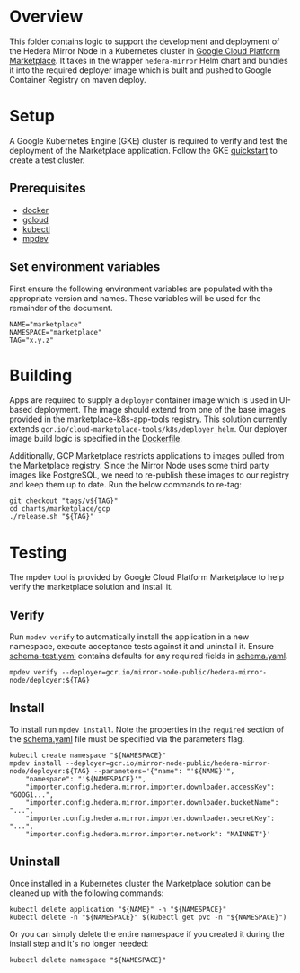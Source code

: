 # Overview

This folder contains logic to support the development and deployment of the Hedera Mirror Node in a Kubernetes cluster
in [Google Cloud Platform Marketplace](https://console.cloud.google.com/marketplace). It takes in the wrapper
`hedera-mirror` Helm chart and bundles it into the required deployer image which is built and pushed to Google Container
Registry on maven deploy.

# Setup

A Google Kubernetes Engine (GKE) cluster is required to verify and test the deployment of the Marketplace application.
Follow the GKE [quickstart](https://cloud.google.com/kubernetes-engine/docs/quickstart) to create a test cluster.

## Prerequisites

- [docker](https://docs.docker.com/install/)
- [gcloud](https://cloud.google.com/sdk/gcloud/)
- [kubectl](https://kubernetes.io/docs/tasks/tools/install-kubectl/)
- [mpdev](https://github.com/GoogleCloudPlatform/marketplace-k8s-app-tools/blob/master/docs/mpdev-references.md)

## Set environment variables

First ensure the following environment variables are populated with the appropriate version and names.
These variables will be used for the remainder of the document.

    NAME="marketplace"
    NAMESPACE="marketplace"
    TAG="x.y.z"

# Building

Apps are required to supply a `deployer` container image which is used in UI-based deployment.
The image should extend from one of the base images provided in the marketplace-k8s-app-tools registry.
This solution currently extends `gcr.io/cloud-marketplace-tools/k8s/deployer_helm`. Our deployer image build logic
is specified in the [Dockerfile](Dockerfile).

Additionally, GCP Marketplace restricts applications to images pulled from the Marketplace registry. Since the Mirror
Node uses some third party images like PostgreSQL, we need to re-publish these images to our registry and keep them up
to date. Run the below commands to re-tag:

    git checkout "tags/v${TAG}"
    cd charts/marketplace/gcp
    ./release.sh "${TAG}"

# Testing

The mpdev tool is provided by Google Cloud Platform Marketplace to help verify the marketplace solution and install it.

## Verify

Run `mpdev verify` to automatically install the application in a new namespace, execute acceptance tests against it and uninstall it.
Ensure [schema-test.yaml](schema-test.yaml) contains defaults for any required fields in [schema.yaml](schema.yaml).

    mpdev verify --deployer=gcr.io/mirror-node-public/hedera-mirror-node/deployer:${TAG}

## Install

To install run `mpdev install`. Note the properties in the `required` section of the [schema.yaml](schema.yaml)
file must be specified via the parameters flag.

    kubectl create namespace "${NAMESPACE}"
    mpdev install --deployer=gcr.io/mirror-node-public/hedera-mirror-node/deployer:${TAG} --parameters='{"name": "'${NAME}'",
        "namespace": "'${NAMESPACE}'",
        "importer.config.hedera.mirror.importer.downloader.accessKey": "GOOG1...",
        "importer.config.hedera.mirror.importer.downloader.bucketName": "...",
        "importer.config.hedera.mirror.importer.downloader.secretKey": "...",
        "importer.config.hedera.mirror.importer.network": "MAINNET"}'

## Uninstall

Once installed in a Kubernetes cluster the Marketplace solution can be cleaned up with the following commands:

    kubectl delete application "${NAME}" -n "${NAMESPACE}"
    kubectl delete -n "${NAMESPACE}" $(kubectl get pvc -n "${NAMESPACE}")

Or you can simply delete the entire namespace if you created it during the install step and it's no longer needed:

    kubectl delete namespace "${NAMESPACE}"

